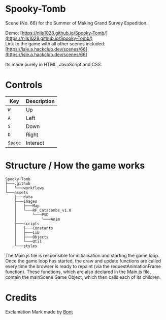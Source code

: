 # Spooky-Tomb

Scene (No. 66) for the Summer of Making Grand Survey Expedition.

Demo: [https://nils1028.github.io/Spooky-Tomb/](https://nils1028.github.io/Spooky-Tomb/)
<br>
Link to the game with all other scenes included: [https://isle.a.hackclub.dev/scenes/66](https://isle.a.hackclub.dev/scenes/66)

Its made purely in HTML, JavaScript and CSS.

# Controls

|   Key   | Description   |
|---------|---------------|
|   `W`   | Up            |
|   `A`   | Left          |
|   `S`   | Down          |
|   `D`   | Right         |
| `Space` | Interact      |

# Structure / How the game works
```
Spooky-Tomb
├───.github
│   └───workflows
└───assets
    ├───data
    ├───images
    │   ├───Map
    │   └───RF_Catacombs_v1.0
    │       └───PSD
    │           └───Anim
    ├───scripts
    │   ├───Constants
    │   ├───Lib
    │   ├───Objects
    │   └───Util
    └───styles
```

The Main.js file is responsible for initialisation and starting the game loop. Once the game loop has started, the draw and update functions are called every time the browser is ready to repaint (via the requestAnimationFrame function). These functions, which are also declared in the Main.js file, contain the mainScene Game Object, which then calls each of its children.


# Credits
Exclamation Mark made by [Bont](https://bontt.itch.io/exclamation-mark)
